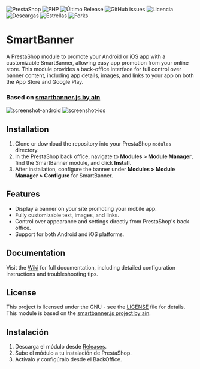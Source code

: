 ![PrestaShop](https://img.shields.io/badge/PrestaShop-8.x-blue.svg)
![PHP](https://img.shields.io/badge/PHP-8.0%20%7C%208.1-8892BF.svg?style=flat-square)
![Último Release](https://img.shields.io/github/v/release/Representaciones-Pedraja/smartbanner?include_prereleases)
![GitHub issues](https://img.shields.io/github/issues/Representaciones-Pedraja/smartbanner)
![Licencia](https://img.shields.io/github/license/Representaciones-Pedraja/smartbanner)
![Descargas](https://img.shields.io/github/downloads/Representaciones-Pedraja/smartbanner/total)
![Estrellas](https://img.shields.io/github/stars/Representaciones-Pedraja/smartbanner?style=social)
![Forks](https://img.shields.io/github/forks/Representaciones-Pedraja/smartbanner?style=social)

# SmartBanner

A PrestaShop module to promote your Android or iOS app with a customizable SmartBanner, allowing easy app promotion from your online store. This module provides a back-office interface for full control over banner content, including app details, images, and links to your app on both the App Store and Google Play.

### Based on [smartbanner.js by ain](https://github.com/ain/smartbanner.js/tree/main)

![screenshot-android](https://github.com/user-attachments/assets/23b4bf9e-b12d-4a0d-b856-502a06802d18)
![screenshot-ios](https://github.com/user-attachments/assets/6a58743c-4664-450f-b671-84e270ebeb04)


## Installation

1. Clone or download the repository into your PrestaShop `modules` directory.
2. In the PrestaShop back office, navigate to **Modules > Module Manager**, find the SmartBanner module, and click **Install**.
3. After installation, configure the banner under **Modules > Module Manager > Configure** for SmartBanner.

## Features

- Display a banner on your site promoting your mobile app.
- Fully customizable text, images, and links.
- Control over appearance and settings directly from PrestaShop's back office.
- Support for both Android and iOS platforms.

## Documentation

Visit the [Wiki](https://github.com/Representaciones-Pedraja/smartbanner/wiki) for full documentation, including detailed configuration instructions and troubleshooting tips.

## License

This project is licensed under the GNU - see the [LICENSE](LICENSE) file for details. This module is based on the [smartbanner.js project by ain](https://github.com/ain/smartbanner.js/tree/main).


## Instalación

1. Descarga el módulo desde [Releases](https://github.com/Representaciones-Pedraja/smartbanner/releases).
2. Sube el módulo a tu instalación de PrestaShop.
3. Actívalo y configúralo desde el BackOffice.

